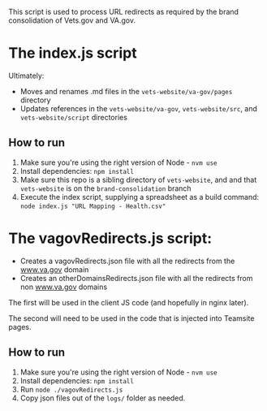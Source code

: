 This script is used to process URL redirects as required by the brand consolidation of Vets.gov and VA.gov.

# The index.js script

Ultimately:
- Moves and renames .md files in the `vets-website/va-gov/pages` directory
- Updates references in the `vets-website/va-gov`, `vets-website/src`, and `vets-website/script` directories

## How to run
1. Make sure you're using the right version of Node - `nvm use`
2. Install dependencies: `npm install`
3. Make sure this repo is a sibling directory of `vets-website`, and and that `vets-website` is on the `brand-consolidation` branch
4. Execute the index script, supplying a spreadsheet as a build command: `node index.js "URL Mapping - Health.csv"`

# The vagovRedirects.js script:

- Creates a vagovRedirects.json file with all the redirects from the www.va.gov domain
- Creates an otherDomainsRedirects.json file with all the redirects from non www.va.gov domains

The first will be used in the client JS code (and hopefully in nginx later).

The second will need to be used in the code that is injected into Teamsite pages.

## How to run
1. Make sure you're using the right version of Node - `nvm use`
2. Install dependencies: `npm install`
3. Run `node ./vagovRedirects.js`
4. Copy json files out of the `logs/` folder as needed.

